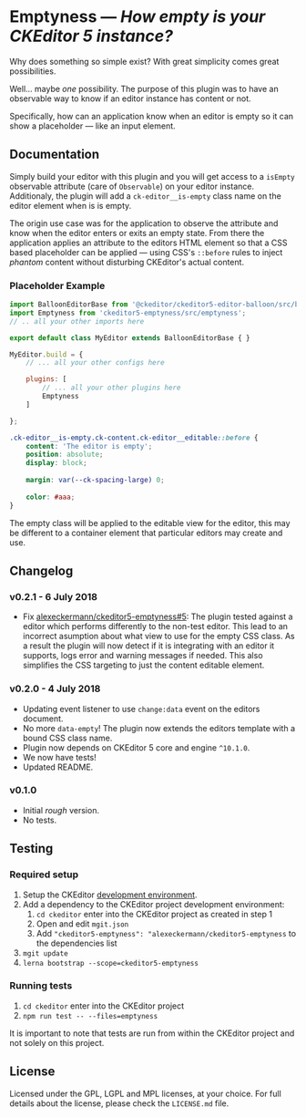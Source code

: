 Emptyness — _How empty is **your** CKEditor 5 instance?_
===================================================

Why does something so simple exist? With great simplicity comes great possibilities.

Well... maybe _one_ possibility. The purpose of this plugin was to have an observable way to know if an editor instance has content or not.

Specifically, how can an application know when an editor is empty so it can show a placeholder — like an input element.

## Documentation

Simply build your editor with this plugin and you will get access to a `isEmpty` observable attribute (care of `Observable`) on your editor instance. Additionaly, the plugin will add a `ck-editor__is-empty` class name on the editor element when is is empty.

The origin use case was for the application to observe the attribute and know when the editor enters or exits an empty state. From there the application applies an attribute to the editors HTML element so that a CSS based placeholder can be applied — using CSS's `::before` rules to inject _phantom_ content without disturbing CKEditor's actual content.

### Placeholder Example

```js
import BalloonEditorBase from '@ckeditor/ckeditor5-editor-balloon/src/ballooneditor';
import Emptyness from 'ckeditor5-emptyness/src/emptyness';
// .. all your other imports here

export default class MyEditor extends BalloonEditorBase { }

MyEditor.build = {
	// ... all your other configs here

	plugins: [
		// ... all your other plugins here
		Emptyness
	]

};
```

```css
.ck-editor__is-empty.ck-content.ck-editor__editable::before {
	content: 'The editor is empty';
	position: absolute;
	display: block;
	
	margin: var(--ck-spacing-large) 0;
	
	color: #aaa;
}
```

The empty class will be applied to the editable view for the editor, this may be different to a container element that particular editors may create and use.

## Changelog

### v0.2.1 - 6 July 2018

- Fix [alexeckermann/ckeditor5-emptyness#5](https://github.com/alexeckermann/ckeditor5-emptyness/issues/5): The plugin tested against a editor which performs differently to the non-test editor. This lead to an incorrect asumption about what view to use for the empty CSS class. As a result the plugin will now detect if it is integrating with an editor it supports, logs error and warning messages if needed. This also simplifies the CSS targeting to just the content editable element.

### v0.2.0 - 4 July 2018

- Updating event listener to use `change:data` event on the editors document.
- No more `data-empty`! The plugin now extends the editors template with a bound CSS class name.
- Plugin now depends on CKEditor 5 core and engine `^10.1.0`.
- We now have tests!
- Updated README.

### v0.1.0

- Initial _rough_ version.
- No tests.

## Testing

### Required setup

1. Setup the CKEditor [development environment](https://docs.ckeditor.com/ckeditor5/latest/framework/guides/contributing/development-environment.html).
2. Add a dependency to the CKEditor project development environment:
	1. `cd ckeditor` enter into the CKEditor project as created in step 1
	2. Open and edit `mgit.json`
	3. Add `"ckeditor5-emptyness": "alexeckermann/ckeditor5-emptyness` to the dependencies list
3. `mgit update`
4. `lerna bootstrap --scope=ckeditor5-emptyness`

### Running tests

1. `cd ckeditor` enter into the CKEditor project
2. `npm run test -- --files=emptyness`

It is important to note that tests are run from within the CKEditor project and not solely on this project.

## License

Licensed under the GPL, LGPL and MPL licenses, at your choice. For full details about the license, please check the `LICENSE.md` file.
